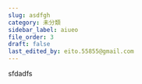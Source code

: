 ```yaml
---
slug: asdfgh
category: 未分類
sidebar_label: aiueo
file_order: 3
draft: false
last_edited_by: eito.55855@gmail.com
---
```

sfdadfs